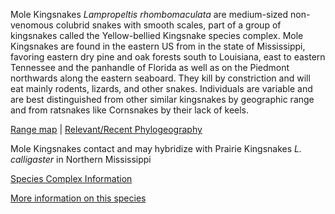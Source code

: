 Mole Kingsnakes *Lampropeltis rhombomaculata* are medium-sized non-venomous colubrid snakes with smooth scales, part of a group of kingsnakes called the Yellow-bellied Kingsnake species complex. Mole Kingsnakes are found in the eastern US from in the state of Mississippi, favoring eastern dry pine and oak forests south to Louisiana, east to eastern Tennessee and the panhandle of Florida as well as on the Piedmont northwards along the eastern seaboard. They kill by constriction and will eat mainly rodents, lizards, and other snakes. Individuals are variable and are best distinguished from other similar kingsnakes by geographic range and from ratsnakes like Cornsnakes by their lack of keels.
  
[Range map](http://snakeevolution.org/callicomplexrangefiglarge.jpg) | [Relevant/Recent Phylogeography](http://www.cnah.org/pdf/88558.pdf) 

Mole Kingsnakes contact and may hybridize with Prairie Kingsnakes *L. calligaster* in Northern Mississippi 

[Species Complex Information](http://snakeevolution.org/calligastercomplex.html)

[More information on this species](http://snakeevolution.org/L_rhombomaculata.html)

